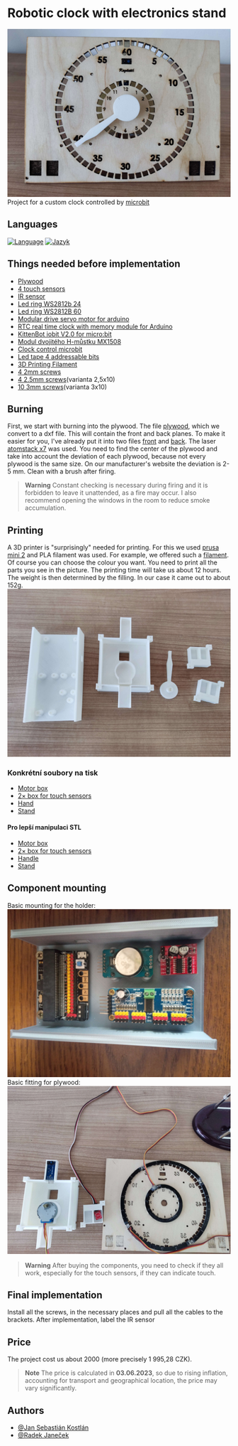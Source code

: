 # Robotic clock with electronics stand
![App Screenshot](images/hodiny.jpg)
Project for a custom clock controlled by [microbit](https://microbit.org/)

## Languages
[![Language](https://img.shields.io/badge/Language-English-blue)](./README.md) [![Jazyk](https://img.shields.io/badge/Jazyk-Čeština-blue)](./README.cs.md)

## Things needed before implementation

- [Plywood](https://www.cistedrevo.cz/dreveny-tacek-z-preklizky/)
- [4 touch sensors](https://m.th.aliexpress.com/item/32901141115.html)
- [IR sensor](https://dratek.cz/arduino/1142-infracerveny-opticky-senzor.html)
- [Led ring WS2812b 24](https://dratek.cz/arduino/7693-rgb-led-kruh-24-x-neopixel-ws2812b.html)
- [Led ring WS2812B 60](https://www.vokolo.cz/neopixel-ring/)
- [Modular drive servo motor for arduino](https://dratek.cz/arduino/1686-iic-i2c-modulovy-driver-servo-motoru-pro-arduino-pca9685-16-kanalu-12-bit-pwm.html)
- [RTC real time clock with memory module for Arduino](https://dratek.cz/arduino/1261-rtc-hodiny-realneho-casu-ds3231-at24c32-iic-pametovy-modul-pro-arduino.html)
- [KittenBot iobit V2.0 for micro:bit](https://cz.rs-online.com/web/p/doplnky-bbc-micro-bit/2121789)
- [Modul dvojitého H-můstku MX1508](https://pajenicko.cz/modul-dvojiteho-h-mustku-mx1508)
- [Clock control microbit](https://ruzovka.cz/cs/micro-bit/19683-bbc-micro-bit-v2-21-mikropocitac-pro-vyuku-programovani.html)
- [Led tape 4 addressable bits](https://www.postavrobota.cz/Adresovatelny-LED-pasek-18W-m-WS2812B-RGB-1-66cm-d1666.htm)
- [3D Printing Filament](https://www.alza.cz/gembird-filament-pla-cerna-d4481219.htm)
- [4 2mm screws](https://www.sroubyonline.cz/spojovaci-material/vruty/univerzalni-vruty/din-95-ocel-zinek-bily)
- [4 2.5mm screws](https://www.sroubyonline.cz/spojovaci-material/vruty/univerzalni-vruty/zapustne-vruty-pz-ocel-zluty-zinek)(varianta 2,5x10)
- [10 3mm screws](https://www.sroubyonline.cz/spojovaci-material/vruty/univerzalni-vruty/zapustne-vruty-pz-ocel-zluty-zinek)(varianta 3x10)

## Burning
First, we start with burning into the plywood. The file [plywood](preklizka.sldprt), which we convert to a dxf file. This will contain the front and back planes. To make it easier for you, I've already put it into two files [front](Burnup/preglizkapredni123.dxf) and [back](Burnup/preglizkazadni123.dxf). The laser [atomstack x7](https://www.atomstack.eu/products/atomstack-x7-pro-50w-laser-engraver-and-cutter) was used. You need to find the center of the plywood and take into account the deviation of each plywood, because not every plywood is the same size. On our manufacturer's website the deviation is 2-5 mm. Clean with a brush after firing.
> **Warning**
> Constant checking is necessary during firing and it is forbidden to leave it unattended, as a fire may occur. I also recommend opening the windows in the room to reduce smoke accumulation.

## Printing
A 3D printer is "surprisingly" needed for printing. For this we used [prusa mini 2](https://www.prusa3d.com/cs/produkt/stavebnice-3d-tiskarny-original-prusa-mini-2/) and PLA filament was used. For example, we offered such a [filament](https://www.alza.cz/gembird-filament-pla-cerna-d4481219.htm). Of course you can choose the colour you want. You need to print all the parts you see in the picture. The printing time will take us about 12 hours. The weight is then determined by the filling. In our case it came out to about 152g.
![App Screenshot](images/PlastoveCasti.jpg)

### Konkrétní soubory na tisk
- [Motor box](motorkrabicka.SLDPRT)
- [2× box for touch sensors](ovladanikrabicka.SLDPRT)
- [Hand](rucicka.SLDPRT)
- [Stand](stojan-v6.SLDPRT)
#### Pro lepší manipulaci STL
- [Motor box](motorkrabicka.STL)
- [2× box for touch sensors](ovladanikrabicka.STL)
- [Handle](rucicka.STL)
- [Stand](stojan-v6.STL)

## Component mounting
Basic mounting for the holder:
![App Screenshot](images/MainComponents.jpg)
Basic fitting for plywood:
![App Screenshot](images/SoucastkyNaPreklizku.jpg)
> **Warning**
> After buying the components, you need to check if they all work, especially for the touch sensors, if they can indicate touch.

## Final implementation
Install all the screws, in the necessary places and pull all the cables to the brackets. After implementation, label the IR sensor
## Price
The project cost us about 2000 (more precisely 1 995,28 CZK).
> **Note**
> The price is calculated in **03.06.2023**, so due to rising inflation, accounting for transport and geographical location, the price may vary significantly.
## Authors

- [@Jan Sebastián Kostlán](https://www.github.com/kostlanovec)
- [@Radek Janeček](https://www.github.com/RadekJanecek)
